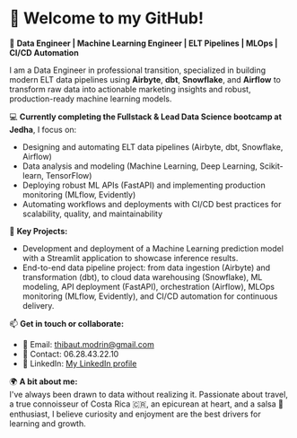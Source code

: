 # 👋 Welcome to my GitHub!

🎯 **Data Engineer | Machine Learning Engineer | ELT Pipelines | MLOps | CI/CD Automation**

I am a Data Engineer in professional transition, specialized in building modern ELT data pipelines using **Airbyte**, **dbt**, **Snowflake**, and **Airflow** to transform raw data into actionable marketing insights and robust, production-ready machine learning models.

💻 **Currently completing the Fullstack & Lead Data Science bootcamp at Jedha**, I focus on:

- Designing and automating ELT data pipelines (Airbyte, dbt, Snowflake, Airflow)
- Data analysis and modeling (Machine Learning, Deep Learning, Scikit-learn, TensorFlow)
- Deploying robust ML APIs (FastAPI) and implementing production monitoring (MLflow, Evidently)
- Automating workflows and deployments with CI/CD best practices for scalability, quality, and maintainability

🔨 **Key Projects:**

- Development and deployment of a Machine Learning prediction model with a Streamlit application to showcase inference results.
- End-to-end data pipeline project: from data ingestion (Airbyte) and transformation (dbt), to cloud data warehousing (Snowflake), ML modeling, API deployment (FastAPI), orchestration (Airflow), MLOps monitoring (MLflow, Evidently), and CI/CD automation for continuous delivery.

📫 **Get in touch or collaborate:**

- 📧 Email: thibaut.modrin@gmail.com  
- 📱 Contact: 06.28.43.22.10  
- 💼 LinkedIn: [My LinkedIn profile](https://linkedin.com/in/tonprofil)

🌍 **A bit about me:**  
I've always been drawn to data without realizing it. Passionate about travel, a true connoisseur of Costa Rica 🇨🇷, an epicurean at heart, and a salsa 🎹 enthusiast, I believe curiosity and enjoyment are the best drivers for learning and growth.
